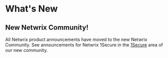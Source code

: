 # What's New

## New Netwrix Community!

All Netwrix product announcements have moved to the new Netwrix Community. See announcements for Netwrix 1Secure in the [1Secure](https://community.netwrix.com/c/161) area of our new community.
